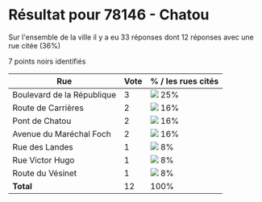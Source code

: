 # Résultat pour 78146 - Chatou

Sur l'ensemble de la ville il y a eu 33 réponses dont 12 réponses avec une rue citée (36%)

7 points noirs identifiés

| Rue | Vote | % / les rues cités|
|-----|------|-------------------|
| Boulevard de la République | 3 | <img src="../../img/bar_25.gif" />&nbsp;25%|
| Route de Carrières | 2 | <img src="../../img/bar_16.gif" />&nbsp;16%|
| Pont de Chatou | 2 | <img src="../../img/bar_16.gif" />&nbsp;16%|
| Avenue du Maréchal Foch | 2 | <img src="../../img/bar_16.gif" />&nbsp;16%|
| Rue des Landes | 1 | <img src="../../img/bar_8.gif" />&nbsp;8%|
| Rue Victor Hugo | 1 | <img src="../../img/bar_8.gif" />&nbsp;8%|
| Route du Vésinet | 1 | <img src="../../img/bar_8.gif" />&nbsp;8%|
| **Total** | 12 | 100%|
